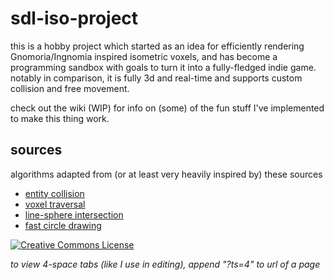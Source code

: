 # sdl-iso-project

this is a hobby project which started as an idea for efficiently rendering Gnomoria/Ingnomia inspired isometric voxels, and has become a programming sandbox with goals to turn it into a fully-fledged indie game. notably in comparison, it is fully 3d and real-time and supports custom collision and free movement.

check out the wiki (WIP) for info on (some) of the fun stuff I've implemented to make this thing work.

## sources
algorithms adapted from (or at least very heavily inspired by) these sources
- [entity collision](https://www.youtube.com/watch?v=8JJ-4JgR7Dg)
- [voxel traversal](https://citeseerx.ist.psu.edu/viewdoc/download?doi=10.1.1.42.3443&rep=rep1&type=pdf)
- [line-sphere intersection](https://gamedev.stackexchange.com/questions/27755/optimized-algorithm-for-line-sphere-intersection-in-glsl)
- [fast circle drawing](https://citeseerx.ist.psu.edu/viewdoc/summary?doi=10.1.1.92.9663)

<a rel="license" href="http://creativecommons.org/licenses/by-nc-sa/4.0/"><img alt="Creative Commons License" style="border-width:0" src="https://i.creativecommons.org/l/by-nc-sa/4.0/88x31.png" /></a>

*to view 4-space tabs (like I use in editing), append "?ts=4" to url of a page*

